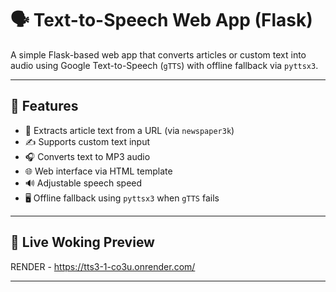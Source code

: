 # 🗣️ Text-to-Speech Web App (Flask)

A simple Flask-based web app that converts articles or custom text into audio using Google Text-to-Speech (`gTTS`) with offline fallback via `pyttsx3`.

---

## 🚀 Features

- 🔗 Extracts article text from a URL (via `newspaper3k`)
- ✍️ Supports custom text input
- 🎧 Converts text to MP3 audio
- 🌐 Web interface via HTML template
- 🔊 Adjustable speech speed
- 🖥️ Offline fallback using `pyttsx3` when `gTTS` fails

---

## 📂 Live Woking Preview 

RENDER -  https://tts3-1-co3u.onrender.com/


---

